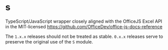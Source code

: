# s

TypeScript/JavaScript wrapper closely aligned with the OfficeJS Excel API in the
MIT-licensed <https://github.com/OfficeDev/office-js-docs-reference>

The `1.x.x` releases should not be treated as stable.  `0.x.x` releases serve to
preserve the original use of the `S` module.